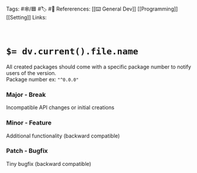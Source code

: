 Tags:  #🕸️/🟦 #🏷️ #📜️
Refererences: [[⌨️ General Dev]] [[Programming]] [[Setting]]
Links:  

<br>

# `$= dv.current().file.name`

All created packages should come with a specific package number to notify users of the version.  
Package number ex: `"^0.0.0"`

### Major - Break
Incompatible API changes or initial creations

### Minor - Feature
Additional functionality (backward compatible)

### Patch - Bugfix
Tiny bugfix (backward compatible)